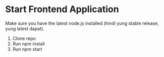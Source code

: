 # Start Frontend Application

Make sure you have the latest node.js installed (hindi yung stable release, yung latest dapat).

1. Clone repo
2. Run npm install
3. Run npm start
